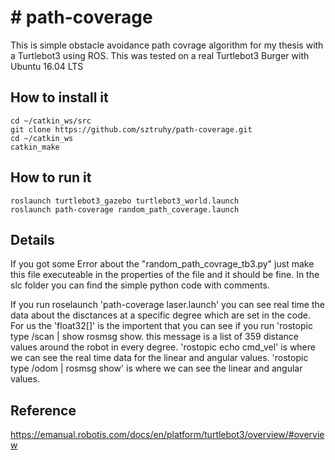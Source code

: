 # # path-coverage
This is simple obstacle avoidance path covrage algorithm for my thesis with a Turtlebot3 using ROS.
This was tested on a real Turtlebot3 Burger with Ubuntu 16.04 LTS

## How to install it
```
cd ~/catkin_ws/src
git clone https://github.com/sztruhy/path-coverage.git
cd ~/catkin_ws
catkin_make
```

## How to run it
```
roslaunch turtlebot3_gazebo turtlebot3_world.launch
roslaunch path-coverage random_path_coverage.launch
```



## Details
If you got some Error about the "random_path_covrage_tb3.py" just make this file executeable in the properties of the file and it should be fine.
In the slc folder you can find the simple python code with comments.

If you run roselaunch 'path-coverage laser.launch' you can see real time the data about the disctances at a specific degree which are set in the code.
For us the 'float32[]' is the importent that you can see if you run 'rostopic type /scan | show rosmsg show. this message is a list of 359 distance values around the robot in every degree.
'rostopic echo cmd_vel' is where we can see the real time data for the linear and angular values.
'rostopic type /odom | rosmsg show' is where we can see the linear and angular values.




## Reference
https://emanual.robotis.com/docs/en/platform/turtlebot3/overview/#overview
